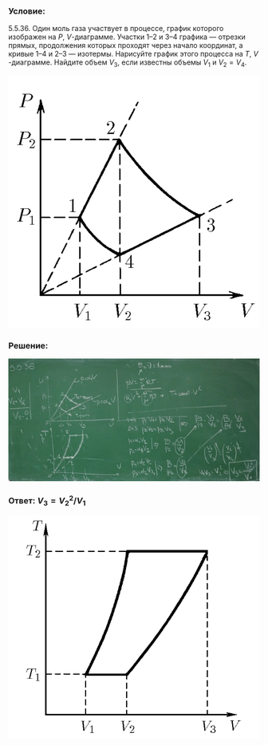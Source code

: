 ###  Условие: 

$5.5.36.$ Один моль газа участвует в процессе, график которого изображен на $P$, $V$-диаграмме. Участки $1–2$ и $3–4$ графика — отрезки прямых, продолжения которых проходят через начало координат, а кривые $1–4$ и $2–3$ — изотермы. Нарисуйте график этого процесса на $T$, $V$ -диаграмме. Найдите объем $V_3$, если известны объемы $V_1$ и $V_2 = V_4$. 

![К задаче $5.5.36$|571x573, 40%](../../img/5.5.36/5.5.36.png)

###  Решение: 

![|640x312, 100%](../../img/5.5.36/1.jpg) 

###  Ответ: $V_3 = V_2^2 /V_1$ 

![К ответу $5.5.36$|685x608, 45%](../../img/5.5.36/5.5.36s.png)
